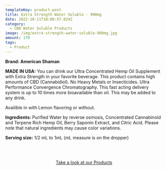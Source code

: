 ```yaml
---
templateKey: product-post
title: Extra Strength Water Soluble - 900mg
date: 2022-10-11T10:08:57.024Z
category:
  - CBD Water Soluble Products
image: /img/extra-strength-water-soluble-900mg.jpg
amount: 179
tags:
  - Product
---
```

**Brand: American Shaman**

**MADE IN USA:** You can drink our Ultra Concentrated Hemp Oil Supplement with Extra Strength in your favorite beverage. This product contains high amounts of CBD (Cannabidiol). No Heavy Metals or Insecticides. Ultra Performance Convergence Chromatography. This fast acting delivery system is up to 10 times more bioavailable than oil. This may be added to any drink.

Availible in with Lemon flavoring or without.

**Ingredients:** Purified Water by reverse osmosis, Concentrated Cannabinoid and Terpene Rich Hemp Oil, Berry Saponin Extract, and Citric Acid. Please note that natural ingredients may cause color variations.

**Serving size:** 1/2 mL to 1mL (mL measure is on the dropper)

<br><br>

<Center><a class="link-view-more-products" target="_blank" href="https://capitalamericanshaman.com/products">Take a look at our Products</a></Center>